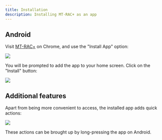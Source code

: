 ```yaml
---
title: Installation
description: Installing MT-RAC+ as an app
---
```


## Android

Visit [MT-RAC+](https://havenofexcellence.me/) on Chrome, and use the "Install App" option:

![](/mtrac-guide/screenshots/install-chrome.jpg)

You will be prompted to add the app to your home screen. Click on the "Install" button:

![](/mtrac-guide/screenshots/install-prompt.jpg)

## Additional features
Apart from being more convenient to access, the installed app adds quick actions:

![](/mtrac-guide/screenshots/install-actions.jpg)

These actions can be brought up by long-pressing the app on Android.